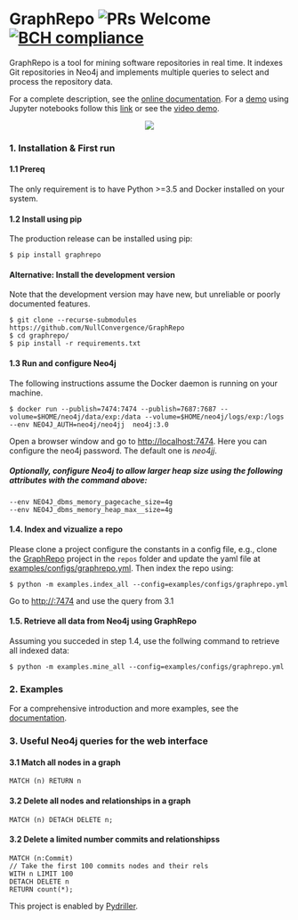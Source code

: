# GraphRepo ![PRs Welcome](https://img.shields.io/badge/PRs-welcome-brightgreen.svg?style=flat-square) [![BCH compliance](https://bettercodehub.com/edge/badge/NullConvergence/GraphRepo?branch=develop)](https://bettercodehub.com/)

GraphRepo is a tool for mining software repositories in real time. It indexes Git repositories in Neo4j and implements multiple queries to select and process the repository data.

For a complete description, see the [online documentation](https://graphrepo.readthedocs.io/en/latest/).
For a [demo](https://github.com/NullConvergence/GraphRepo-Demo) using Jupyter notebooks follow this [link](https://github.com/NullConvergence/GraphRepo-Demo) or see the [video demo](https://www.youtube.com/watch?v=x1ha0fRltGI).

<p align="center">
  <img src="https://raw.githubusercontent.com/NullConvergence/GraphRepo/develop/docs/source/GraphRepoSchema.svg">
</p>

###  1. Installation & First run

#### 1.1 Prereq
The only requirement is to have Python >=3.5 and Docker installed on your system.

#### 1.2 Install using pip

The production release can be installed using pip: 

```
$ pip install graphrepo
```

#### Alternative: Install the development version

Note that the development version may have new, but unreliable or poorly documented features.

```
$ git clone --recurse-submodules https://github.com/NullConvergence/GraphRepo
$ cd graphrepo/
$ pip install -r requirements.txt
```


#### 1.3 Run and configure Neo4j

The following instructions assume the Docker daemon is running on your machine.

```
$ docker run --publish=7474:7474 --publish=7687:7687 --volume=$HOME/neo4j/data/exp:/data --volume=$HOME/neo4j/logs/exp:/logs --env NEO4J_AUTH=neo4j/neo4jj  neo4j:3.0
```

Open a browser window and go to [http://localhost:7474](http://localhost:7474). Here you can configure the neo4j password.
The default one is *neo4jj*.

##### Optionally, configure Neo4j to allow larger heap size using the following attributes with the command above:

```
--env NEO4J_dbms_memory_pagecache_size=4g
--env NEO4J_dbms_memory_heap_max__size=4g
```

#### 1.4. Index and vizualize a repo

Please clone a project configure the constants in a config file, e.g., clone
the [GraphRepo](https://github.com/NullConvergence/GraphRepo) project in the ``repos`` folder and update the yaml file at [examples/configs/graphrepo.yml](https://github.com/NullConvergence/GraphRepo/blob/develop/examples/configs/graphrepo.yml).
Then index the repo using:

```
$ python -m examples.index_all --config=examples/configs/graphrepo.yml
```

Go to [http://<neo4j-address>:7474](http://<>:7474) and use the query from 3.1


#### 1.5. Retrieve all data from Neo4j using GraphRepo

Assuming you succeded in step 1.4, use the follwing command to retrieve all indexed data:

```
$ python -m examples.mine_all --config=examples/configs/graphrepo.yml
```


### 2. Examples

For a comprehensive introduction and more examples, see the [documentation](https://graphrepo.readthedocs.io/en/latest/examples.html).



### 3. Useful Neo4j queries for the web interface

#### 3.1 Match all nodes in a graph
```
MATCH (n) RETURN n
```


#### 3.2 Delete all nodes and relationships in a graph

```
MATCH (n) DETACH DELETE n;
```

#### 3.2 Delete a limited number commits and relationshipss

```
MATCH (n:Commit) 
// Take the first 100 commits nodes and their rels
WITH n LIMIT 100
DETACH DELETE n
RETURN count(*);
```



This project is enabled by [Pydriller](https://github.com/ishepard/pydriller).
